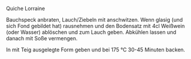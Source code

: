 Quiche Lorraine




Bauchspeck anbraten, Lauch/Ziebeln mit anschwitzen. Wenn glasig (und sich Fond gebildet hat) rausnehmen und den Bodensatz mit 4cl Weißwein (oder Wasser) ablöschen und zum Lauch geben.
Abkühlen lassen und danach mit Soße vermengen.

In mit Teig ausgelegte Form geben und bei 175 °C 30-45 Minuten backen.






